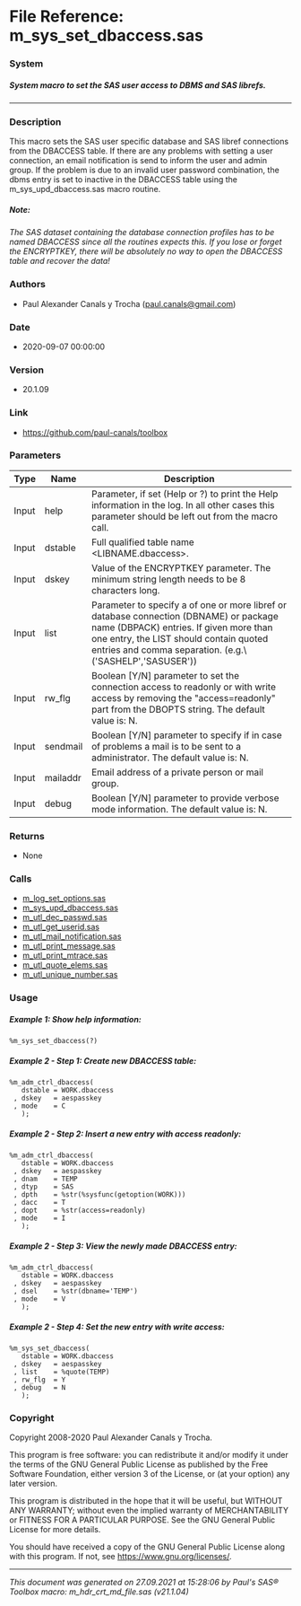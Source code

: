 # File Reference: m_sys_set_dbaccess.sas

### System

##### System macro to set the SAS user access to DBMS and SAS librefs.

***

### Description
This macro sets the SAS user specific database and SAS libref connections from the DBACCESS table. If there are any problems with setting a user connection, an email notification is send to inform the user and admin group. If the problem is due to an invalid user password combination, the dbms entry is set to inactive in the DBACCESS table using the m_sys_upd_dbaccess.sas macro routine.

##### *Note:*
*The SAS dataset containing the database connection profiles has to be named DBACCESS since all the routines expects this.*
*If you lose or forget the ENCRYPTKEY, there will be absolutely no way to open the DBACCESS table and recover the data!*

### Authors
* Paul Alexander Canals y Trocha (paul.canals@gmail.com)

### Date
* 2020-09-07 00:00:00

### Version
* 20.1.09

### Link
* https://github.com/paul-canals/toolbox

### Parameters
| Type | Name | Description |
| ---- | ---- | ----------- |
| Input | help | Parameter, if set (Help or ?) to print the Help information in the log. In all other cases this parameter should be left out from the macro call. |
| Input | dstable | Full qualified table name <LIBNAME.dbaccess>. |
| Input | dskey | Value of the ENCRYPTKEY parameter. The minimum string length needs to be 8 characters long. |
| Input | list | Parameter to specify a of one or more libref or database connection (DBNAME) or package name (DBPACK) entries. If given more than one entry, the LIST should contain quoted entries and comma separation. (e.g.\ ('SASHELP','SASUSER')) |
| Input | rw_flg | Boolean [Y/N] parameter to set the connection access to readonly or with write access by removing the "access=readonly" part from the DBOPTS string. The default value is: N. |
| Input | sendmail | Boolean [Y/N] parameter to specify if in case of problems a mail is to be sent to a administrator. The default value is: N. |
| Input | mailaddr | Email address of a private person or mail group. |
| Input | debug | Boolean [Y/N] parameter to provide verbose mode information. The default value is: N. |

### Returns
* None

### Calls
* [m_log_set_options.sas](m_log_set_options.md)
* [m_sys_upd_dbaccess.sas](m_sys_upd_dbaccess.md)
* [m_utl_dec_passwd.sas](m_utl_dec_passwd.md)
* [m_utl_get_userid.sas](m_utl_get_userid.md)
* [m_utl_mail_notification.sas](m_utl_mail_notification.md)
* [m_utl_print_message.sas](m_utl_print_message.md)
* [m_utl_print_mtrace.sas](m_utl_print_mtrace.md)
* [m_utl_quote_elems.sas](m_utl_quote_elems.md)
* [m_utl_unique_number.sas](m_utl_unique_number.md)

### Usage

##### Example 1: Show help information:
```sas
%m_sys_set_dbaccess(?)
```

##### Example 2 - Step 1: Create new DBACCESS table:
```sas
%m_adm_ctrl_dbaccess(
   dstable = WORK.dbaccess
 , dskey   = aespasskey
 , mode    = C
   );
```

##### Example 2 - Step 2: Insert a new entry with access readonly:
```sas
%m_adm_ctrl_dbaccess(
   dstable = WORK.dbaccess
 , dskey   = aespasskey
 , dnam    = TEMP
 , dtyp    = SAS
 , dpth    = %str(%sysfunc(getoption(WORK)))
 , dacc    = T
 , dopt    = %str(access=readonly)
 , mode    = I
   );
```

##### Example 2 - Step 3: View the newly made DBACCESS entry:
```sas
%m_adm_ctrl_dbaccess(
   dstable = WORK.dbaccess
 , dskey   = aespasskey
 , dsel    = %str(dbname='TEMP')
 , mode    = V
   );
```

##### Example 2 - Step 4: Set the new entry with write access:
```sas
%m_sys_set_dbaccess(
   dstable = WORK.dbaccess
 , dskey   = aespasskey
 , list    = %quote(TEMP)
 , rw_flg  = Y
 , debug   = N
   );
```

### Copyright
Copyright 2008-2020 Paul Alexander Canals y Trocha. 
 
This program is free software: you can redistribute it and/or modify 
it under the terms of the GNU General Public License as published by 
the Free Software Foundation, either version 3 of the License, or 
(at your option) any later version. 
 
This program is distributed in the hope that it will be useful, 
but WITHOUT ANY WARRANTY; without even the implied warranty of 
MERCHANTABILITY or FITNESS FOR A PARTICULAR PURPOSE. See the 
GNU General Public License for more details. 
 
You should have received a copy of the GNU General Public License 
along with this program. If not, see <https://www.gnu.org/licenses/>. 


***
*This document was generated on 27.09.2021 at 15:28:06  by Paul's SAS&reg; Toolbox macro: m_hdr_crt_md_file.sas (v21.1.04)*
